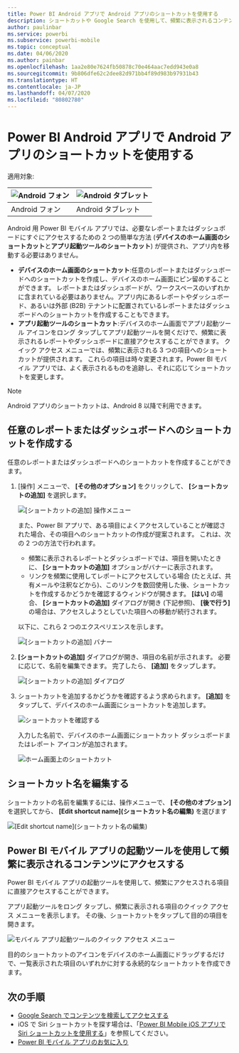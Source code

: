 ```yaml
---
title: Power BI Android アプリで Android アプリのショートカットを使用する
description: ショートカットや Google Search を使用して、頻繁に表示されるコンテンツに直接すばやくアクセスする方法について学習します。
author: paulinbar
ms.service: powerbi
ms.subservice: powerbi-mobile
ms.topic: conceptual
ms.date: 04/06/2020
ms.author: painbar
ms.openlocfilehash: 1aa2e80e7624fb50878c70e464aac7edd943e0a8
ms.sourcegitcommit: 9b806dfe62c2dee82d971bb4f89d983b97931b43
ms.translationtype: HT
ms.contentlocale: ja-JP
ms.lasthandoff: 04/07/2020
ms.locfileid: "80802780"
---
```

# <a name="use-android-app-shortcuts-in-the-power-bi-android-app"></a>Power BI Android アプリで Android アプリのショートカットを使用する

適用対象:

| ![Android フォン](./media/mobile-app-quick-access-shortcuts/android-logo-40-px.png) | ![Android タブレット](./media/mobile-app-quick-access-shortcuts/android-logo-40-px.png) |
|:--- |:--- |
| Android フォン |Android タブレット |

Android 用 Power BI モバイル アプリでは、必要なレポートまたはダッシュボードにすぐにアクセスするための 2 つの簡単な方法 (**デバイスのホーム画面のショートカット**と**アプリ起動ツールのショートカット**) が提供され、アプリ内を移動する必要はありません。
 * **デバイスのホーム画面のショートカット**:任意のレポートまたはダッシュボードへのショートカットを作成し、デバイスのホーム画面にピン留めすることができます。 レポートまたはダッシュボードが、ワークスペースのいずれかに含まれている必要はありません。アプリ内にあるレポートやダッシュボード、あるいは外部 (B2B) テナントに配置されているレポートまたはダッシュボードへのショートカットを作成することもできます。
 * **アプリ起動ツールのショートカット**:デバイスのホーム画面でアプリ起動ツール アイコンをロング タップしてアプリ起動ツールを開くだけで、頻繁に表示されるレポートやダッシュボードに直接アクセスすることができます。 クイック アクセス メニューでは、頻繁に表示される 3 つの項目へのショートカットが提供されます。 これらの項目は時々変更されます。Power BI モバイル アプリでは、よく表示されるものを追跡し、それに応じてショートカットを変更します。

 >[!NOTE]
 >Android アプリのショートカットは、Android 8 以降で利用できます。

## <a name="create-a-shortcut-to-any-report-or-dashboard"></a>任意のレポートまたはダッシュボードへのショートカットを作成する

任意のレポートまたはダッシュボードへのショートカットを作成することができます。

1. [操作] メニューで、 **[その他のオプション]** をクリックして、 **[ショートカットの追加]** を選択します。

   ![[ショートカットの追加] 操作メニュー](media/mobile-app-quick-access-shortcuts/mobile-add-shortcut-action-menu.png)

   また、Power BI アプリで、ある項目によくアクセスしていることが確認された場合、その項目へのショートカットの作成が提案されます。 これは、次の 2 つの方法で行われます。
   * 頻繁に表示されるレポートとダッシュボードでは、項目を開いたときに、 **[ショートカットの追加]** オプションがバナーに表示されます。
   * リンクを頻繁に使用してレポートにアクセスしている場合 (たとえば、共有メールや注釈などから)、このリンクを数回使用した後、ショートカットを作成するかどうかを確認するウィンドウが開きます。 **[はい]** の場合、 **[ショートカットの追加]** ダイアログが開き (下記参照)、 **[後で行う]** の場合は、アクセスしようとしていた項目への移動が続行されます。
   
   以下に、これら 2 つのエクスペリエンスを示します。

   ![[ショートカットの追加] バナー](media/mobile-app-quick-access-shortcuts/mobile-add-shortcut-banner.png)


 1. **[ショートカットの追加]** ダイアログが開き、項目の名前が示されます。 必要に応じて、名前を編集できます。 完了したら、 **[追加]** をタップします。

    ![[ショートカットの追加] ダイアログ](media/mobile-app-quick-access-shortcuts/mobile-add-shortcut-dialog.png)

1. ショートカットを追加するかどうかを確認するよう求められます。 **[追加]** をタップして、デバイスのホーム画面にショートカットを追加します。

   ![ショートカットを確認する](media/mobile-app-quick-access-shortcuts/mobile-confirm-shortcut.png)

   入力した名前で、デバイスのホーム画面にショートカット ダッシュボードまたはレポート アイコンが追加されます。

   ![ホーム画面上のショートカット](media/mobile-app-quick-access-shortcuts/mobile-shortcut-on-home-screen.png)

## <a name="edit-the-shortcut-name"></a>ショートカット名を編集する

ショートカットの名前を編集するには、操作メニューで、 **[その他のオプション]** を選択してから、 **[Edit shortcut name]\(ショートカット名の編集\)** を選びます

 ![[Edit shortcut name]\(ショートカット名の編集\)](media/mobile-app-quick-access-shortcuts/mobile-edit-shortcut.png)

## <a name="use-the-power-bi-mobile-app-launcher-to-access-frequently-viewed-content"></a>Power BI モバイル アプリの起動ツールを使用して頻繁に表示されるコンテンツにアクセスする

Power BI モバイル アプリの起動ツールを使用して、頻繁にアクセスされる項目に直接アクセスすることができます。

アプリ起動ツールをロング タップし、頻繁に表示される項目のクイック アクセス メニューを表示します。 その後、ショートカットをタップして目的の項目を開きます。

![モバイル アプリ起動ツールのクイック アクセス メニュー](media/mobile-app-quick-access-shortcuts/mobile-shortcut-from-quick-access-menu.png)

目的のショートカットのアイコンをデバイスのホーム画面にドラッグするだけで、一覧表示された項目のいずれかに対する永続的なショートカットを作成できます。

## <a name="next-steps"></a>次の手順
* [Google Search でコンテンツを検索してアクセスする](mobile-app-find-access-google-search.md)
* iOS で Siri ショートカットを探す場合は、「[Power BI Mobile iOS アプリで Siri ショートカットを使用する](mobile-apps-ios-siri-shortcuts.md)」を参照してください。
* [Power BI モバイル アプリのお気に入り](mobile-apps-favorites.md)
